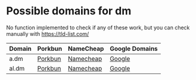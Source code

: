 # Possible domains for dm

No function implemented to check if any of these work, but you can check manually with https://tld-list.com/

| Domain | Porkbun | NameCheap | Google Domains |
|---|---|---|---|
| a.dm | [Porkbun](https://porkbun.com/checkout/search?prb=e814663da1&tlds=&idnLanguage=&search=search&q=a.dm) | [Namecheap](https://www.namecheap.com/domains/registration/results/?domain=a.dm) | [Google](https://domains.google.com/registrar/search?searchTerm=a.dm) |
| al.dm | [Porkbun](https://porkbun.com/checkout/search?prb=e814663da1&tlds=&idnLanguage=&search=search&q=al.dm) | [Namecheap](https://www.namecheap.com/domains/registration/results/?domain=al.dm) | [Google](https://domains.google.com/registrar/search?searchTerm=al.dm) |
